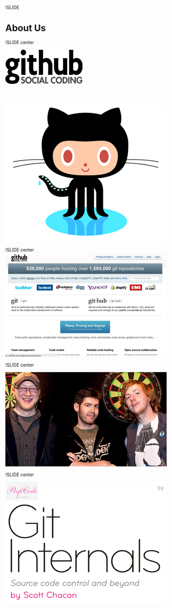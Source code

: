 !SLIDE

# About Us #

!SLIDE center

![github](github.png)

<br/><br/>

![github](octocat.png)

!SLIDE center
![github](github-home.jpg)

!SLIDE center

![founders](github_founders.jpg)

!SLIDE center

![peepcode](peepcode.png)

